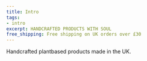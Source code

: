 ```yaml
---
title: Intro
tags:
- intro
excerpt: HANDCRAFTED PRODUCTS WITH SOUL
free_shipping: Free shipping on UK orders over £30
---
```


Handcrafted plantbased products made in the UK.